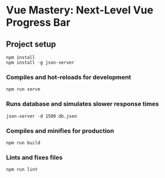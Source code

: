 # Vue Mastery: Next-Level Vue Progress Bar

## Project setup

```
npm install
npm install -g json-server
```

### Compiles and hot-reloads for development

```
npm run serve
```

### Runs database and simulates slower response times

```
json-server -d 1500 db.json
```

### Compiles and minifies for production

```
npm run build
```

### Lints and fixes files

```
npm run lint
```
